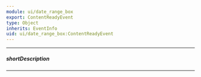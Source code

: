 ```yaml
---
module: ui/date_range_box
export: ContentReadyEvent
type: Object
inherits: EventInfo
uid: ui/date_range_box:ContentReadyEvent
---
```

---
##### shortDescription
<!-- Description goes here -->

---
<!-- Description goes here -->